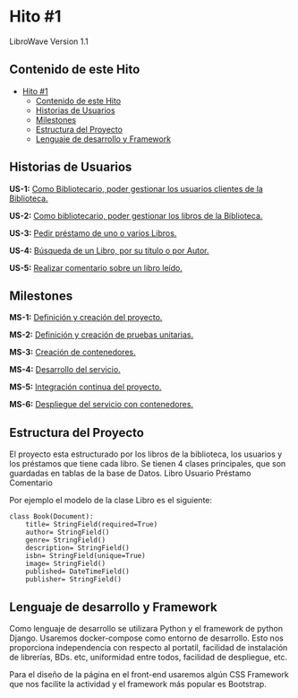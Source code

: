 # Hito #1

LibroWave Version 1.1

## Contenido de este Hito

- [Hito #1](#hito-1)
  - [Contenido de este Hito](#contenido-de-este-hito)
  - [Historias de Usuarios](#historias-de-usuarios)
  - [Milestones](#milestones)
  - [Estructura del Proyecto](#estructura-del-proyecto)
  - [Lenguaje de desarrollo y Framework](#lenguaje-de-desarrollo-y-framework)

<a name="us"></a>

## Historias de Usuarios

**US-1:** [Como Bibliotecario, poder gestionar los usuarios clientes de la Biblioteca.](https://github.com/Kikin90/proy-cc/issues/1)

**US-2:** [Como bibliotecario, poder gestionar los libros de la Biblioteca.](https://github.com/Kikin90/proy-cc/issues/2)

**US-3:** [Pedir préstamo de uno o varios Libros.](https://github.com/Kikin90/proy-cc/issues/3)

**US-4:** [Búsqueda de un Libro, por su título o por Autor.](https://github.com/Kikin90/proy-cc/issues/4)

**US-5:** [Realizar comentario sobre un libro leído.](https://github.com/Kikin90/proy-cc/issues/5)


<a name="ms"></a>

## Milestones

**MS-1:** [Definición y creación del proyecto.](https://github.com/Kikin90/proy-cc/milestone/1)

**MS-2:** [Definición y creación de pruebas unitarias.](https://github.com/Kikin90/proy-cc/milestone/2)

**MS-3:** [Creación de contenedores.](https://github.com/Kikin90/proy-cc/milestone/3)

**MS-4:** [Desarrollo del servicio.](https://github.com/Kikin90/proy-cc/milestone/4)

**MS-5:** [Integración continua del proyecto.](https://github.com/Kikin90/proy-cc/milestone/5)

**MS-6:** [Despliegue del servicio con contenedores.](https://github.com/Kikin90/proy-cc/milestone/6)

<a name="ps"></a>

## Estructura del Proyecto

El proyecto esta  estructurado por los libros de la biblioteca, los usuarios y los préstamos que tiene cada libro.
Se tienen 4 clases principales, que son guardadas en tablas de la base de Datos.
Libro
Usuario
Préstamo
Comentario

Por ejemplo el modelo de la clase Libro es el siguiente:

```
class Book(Document):
    title= StringField(required=True)
    author= StringField()
    genre= StringField()
    description= StringField()
    isbn= StringField(unique=True)
    image= StringField()
    published= DateTimeField()
    publisher= StringField()
```

<a name="ldf"></a>

## Lenguaje de desarrollo y Framework

Como lenguaje de desarrollo se utilizara Python y el framework de python Django.
Usaremos docker-compose como entorno de desarrollo. Esto nos proporciona independencia con respecto al portatil, facilidad de instalación de librerías, BDs. etc, uniformidad entre todos, facilidad de despliegue, etc.

Para el diseño de la página en el front-end usaremos algún CSS Framework que nos facilite la actividad y el framework más popular es Bootstrap. 
